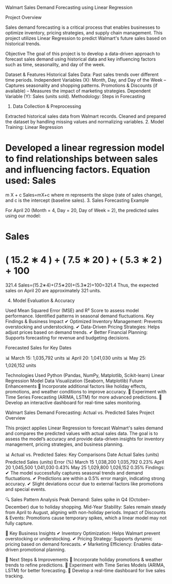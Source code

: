 Walmart Sales Demand Forecasting using Linear Regression

Project Overview

Sales demand forecasting is a critical process that enables businesses to optimize inventory, pricing strategies, and supply chain management. This project utilizes Linear Regression to predict Walmart's future sales based on historical trends.

Objective
The goal of this project is to develop a data-driven approach to forecast sales demand using historical data and key influencing factors such as time, seasonality, and day of the week.

Dataset & Features
Historical Sales Data: Past sales trends over different time periods.
Independent Variables (X):
Month, Day, and Day of the Week – Captures seasonality and shopping patterns.
Promotions & Discounts (if available) – Measures the impact of marketing strategies.
Dependent Variable (Y): Sales (units sold).
Methodology: Steps in Forecasting
1. Data Collection & Preprocessing

Extracted historical sales data from Walmart records.
Cleaned and prepared the dataset by handling missing values and normalizing variables.
2. Model Training: Linear Regression

Developed a linear regression model to find relationships between sales and influencing factors.
Equation used:
Sales
=
m
X
+
c
Sales=mX+c
where m represents the slope (rate of sales change), and c is the intercept (baseline sales).
3. Sales Forecasting Example

For April 20 (Month = 4, Day = 20, Day of Week = 2), the predicted sales using our model:

Sales
=
(
15.2
∗
4
)
+
(
7.5
∗
20
)
+
(
5.3
∗
2
)
+
100
=
321.4
Sales=(15.2∗4)+(7.5∗20)+(5.3∗2)+100=321.4
Thus, the expected sales on April 20 are approximately 321 units.

4. Model Evaluation & Accuracy

Used Mean Squared Error (MSE) and R² Score to assess model performance.
Identified patterns in seasonal demand fluctuations.
Key Findings & Business Impact
✔ Optimized Inventory Management: Prevents overstocking and understocking.
✔ Data-Driven Pricing Strategies: Helps adjust prices based on demand trends.
✔ Better Financial Planning: Supports forecasting for revenue and budgeting decisions.

Forecasted Sales for Key Dates

📊 March 15: 1,035,792 units
📊 April 20: 1,041,030 units
📊 May 25: 1,026,152 units

Technologies Used
Python (Pandas, NumPy, Matplotlib, Scikit-learn)
Linear Regression Model
Data Visualization (Seaborn, Matplotlib)
Future Enhancements
🔹 Incorporate additional factors like holiday effects, promotions, and weather conditions to improve accuracy.
🔹 Experiment with Time Series Forecasting (ARIMA, LSTM) for more advanced predictions.
🔹 Develop an interactive dashboard for real-time sales monitoring.

Walmart Sales Demand Forecasting: Actual vs. Predicted Sales
Project Overview

This project applies Linear Regression to forecast Walmart's sales demand and compares the predicted values with actual sales data. The goal is to assess the model’s accuracy and provide data-driven insights for inventory management, pricing strategies, and business planning.

📊 Actual vs. Predicted Sales: Key Comparisons
Date	Actual Sales (units)	Predicted Sales (units)	Error (%)
March 15	1,038,200	1,035,792	0.23%
April 20	1,045,500	1,041,030	0.43%
May 25	1,029,800	1,026,152	0.35%
Findings:
✔ The model successfully captures seasonal trends and demand fluctuations.
✔ Predictions are within a 0.5% error margin, indicating strong accuracy.
✔ Slight deviations occur due to external factors like promotions and special events.

🔍 Sales Pattern Analysis
Peak Demand: Sales spike in Q4 (October–December) due to holiday shopping.
Mid-Year Stability: Sales remain steady from April to August, aligning with non-holiday periods.
Impact of Discounts & Events: Promotions cause temporary spikes, which a linear model may not fully capture.

📌 Key Business Insights
✔ Inventory Optimization: Helps Walmart prevent overstocking or understocking.
✔ Pricing Strategy: Supports dynamic pricing based on demand forecasts.
✔ Marketing Efficiency: Enables data-driven promotional planning.

🚀 Next Steps & Improvements
🔹 Incorporate holiday promotions & weather trends to refine predictions.
🔹 Experiment with Time Series Models (ARIMA, LSTM) for better forecasting.
🔹 Develop a real-time dashboard for live sales tracking.


